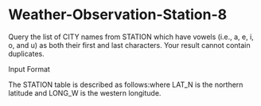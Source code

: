 # Weather-Observation-Station-8

Query the list of CITY names from STATION which have vowels (i.e., a, e, i, o, and u) as both their first and last characters. Your result cannot contain duplicates.

Input Format

The STATION table is described as follows:where LAT_N is the northern latitude and LONG_W is the western longitude.

